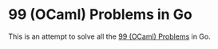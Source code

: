 # 99 (OCaml) Problems in Go

This is an attempt to solve all the [99 (OCaml) Problems](https://ocaml.org/exercises) in Go.

